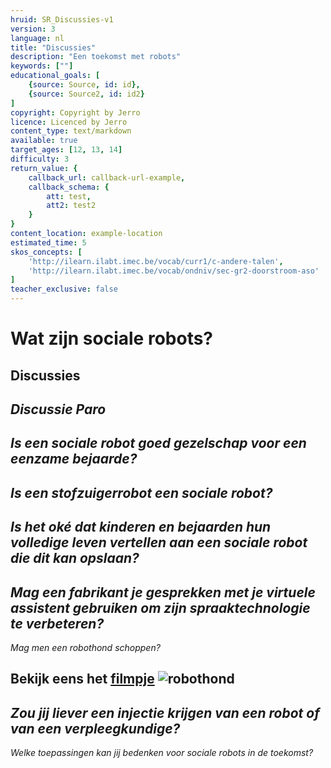 ```yaml
---
hruid: SR_Discussies-v1
version: 3
language: nl
title: "Discussies"
description: "Een toekomst met robots"
keywords: [""]
educational_goals: [
    {source: Source, id: id}, 
    {source: Source2, id: id2}
]
copyright: Copyright by Jerro
licence: Licenced by Jerro
content_type: text/markdown
available: true
target_ages: [12, 13, 14]
difficulty: 3
return_value: {
    callback_url: callback-url-example,
    callback_schema: {
        att: test,
        att2: test2
    }
}
content_location: example-location
estimated_time: 5
skos_concepts: [
    'http://ilearn.ilabt.imec.be/vocab/curr1/c-andere-talen', 
    'http://ilearn.ilabt.imec.be/vocab/ondniv/sec-gr2-doorstroom-aso'
]
teacher_exclusive: false
---
```


# Wat zijn sociale robots?
## Discussies

*Discussie Paro*
--- 
*Is een sociale robot goed gezelschap voor een eenzame bejaarde?*  
--- 
*Is een stofzuigerrobot een sociale robot?*  
--- 
*Is het oké dat kinderen en bejaarden hun volledige leven vertellen aan een sociale robot die dit kan opslaan?*  
--- 
*Mag een fabrikant je gesprekken met je virtuele assistent gebruiken om zijn spraaktechnologie te verbeteren?*  
--- 
*Mag men een robothond schoppen?*  

**Bekijk eens het [filmpje](https://www.youtube.com/watch?v=M8YjvHYbZ9w "Robothond")**
![](@youtube/https://www.youtube.com/embed/M8YjvHYbZ9w "robothond")  
--- 
*Zou jij liever een injectie krijgen van een robot of van een verpleegkundige?*  
--- 
*Welke toepassingen kan jij bedenken voor sociale robots in de toekomst?*  

